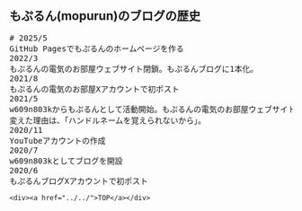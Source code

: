 
<h2>もぷるん(mopurun)のブログの歴史</h2>

<pre>
# 2025/5
GitHub Pagesでもぷるんのホームページを作る    
2022/3
もぷるんの電気のお部屋ウェブサイト閉鎖。もぷるんブログに1本化。
2021/8
もぷるんの電気のお部屋Xアカウントで初ポスト
2021/5
w609n803kからもぷるんとして活動開始。もぷるんの電気のお部屋ウェブサイトの開始（現在は閉鎖）。
変えた理由は、「ハンドルネームを覚えられないから」。
2020/11
YouTubeアカウントの作成
2020/7
w609n803kとしてブログを開設
2020/6
もぷるんブログXアカウントで初ポスト 
</pre>

    <div><a href="../../">TOP</a></div>
